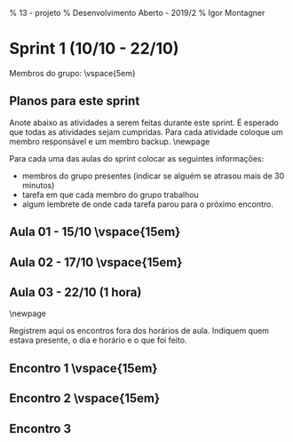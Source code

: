 % 13 - projeto
% Desenvolvimento Aberto - 2019/2
% Igor Montagner

# Sprint 1 (10/10 - 22/10)

Membros do grupo: \vspace{5em}

## Planos para este sprint 
Anote abaixo as atividades a serem feitas durante este sprint. É esperado que todas as atividades sejam cumpridas. Para cada atividade coloque um membro responsável e um membro backup.
\newpage

Para cada uma das aulas do sprint colocar as seguintes informações:

- membros do grupo presentes (indicar se alguém se atrasou mais de 30 minutos)
- tarefa em que cada membro do grupo trabalhou
- algum lembrete de onde cada tarefa parou para o próximo encontro. 

## Aula 01 - 15/10 \vspace{15em}

## Aula 02 - 17/10 \vspace{15em}

## Aula 03 - 22/10 (1 hora)

\newpage 

Registrem aqui os encontros fora dos horários de aula. Indiquem quem estava presente, o dia e horário e o que foi feito. 

## Encontro 1 \vspace{15em}


## Encontro 2 \vspace{15em}


## Encontro 3